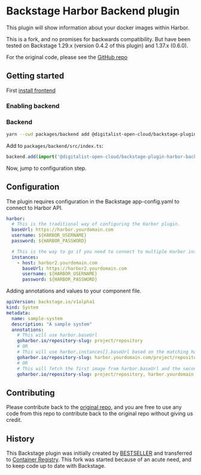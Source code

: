 # Backstage Harbor Backend plugin

This plugin will show information about your docker images within Harbor.

This is a fork, and no promises for backwards compatibility. But have been tested on Backstage 1.29.x (version 0.4.2 of this plugin) and 1.37.x (0.6.0).

For the original code, please see the [GitHub repo](https://github.com/container-registry/backstage-plugin-harbor-backend)

## Getting started

First [install frontend](https://github.com/Digitalist-Open-Cloud/backstage-plugin-harbor)

### Enabling backend

### Backend

```bash
yarn --cwd packages/backend add @digitalist-open-cloud/backstage-plugin-harbor-backend
```

Add to `packages/backend/src/index.ts`:

```ts
backend.add(import('@digitalist-open-cloud/backstage-plugin-harbor-backend'));
```

Now, jump to configuration step.

## Configuration

The plugin requires configuration in the Backstage app-config.yaml to connect to Harbor API.

```yaml
harbor:
  # This is the traditional way of configuring the Harbor plugin.
  baseUrl: https://harbor.yourdomain.com
  username: ${HARBOR_USERNAME}
  password: ${HARBOR_PASSWORD}

  # This is the way to go if you need to connect to multiple Harbor instances. You can also combine those approaches.
  instances:
    - host: harbor2.yourdomain.com
      baseUrl: https://harbor2.yourdomain.com
      username: ${HARBOR_USERNAME}
      password: ${HARBOR_PASSWORD}
```

Adding annotations and values to your component file.

```yaml
apiVersion: backstage.io/v1alpha1
kind: System
metadata:
  name: sample-system
  description: "A sample system"
  annotations:
    # This will use harbor.baseUrl
    goharbor.io/repository-slug: project/repository
    # OR
    # This will use harbor.instances[].baseUrl based on the matching host
    goharbor.io/repository-slug: harbor.yourdomain.com/project/repository
    # OR
    # This will fetch the first image from harbor.baseUrl and the second image from harbor.instances[].baseUrl
    goharbor.io/repository-slug: project/repository, harbor.yourdomain.com/project/repository
```

## Contributing

Please contribute back to the [original repo](https://github.com/container-registry/), and you are free to use any code from this repo to contribute back to the original repo without giving us credit.

## History

This Backstage plugin was initially created by [BESTSELLER](https://github.com/BESTSELLER) and transferred to [Container Registry](https://github.com/container-registry/). This fork was started because of an acute need, and to keep code up to date with Backstage.
